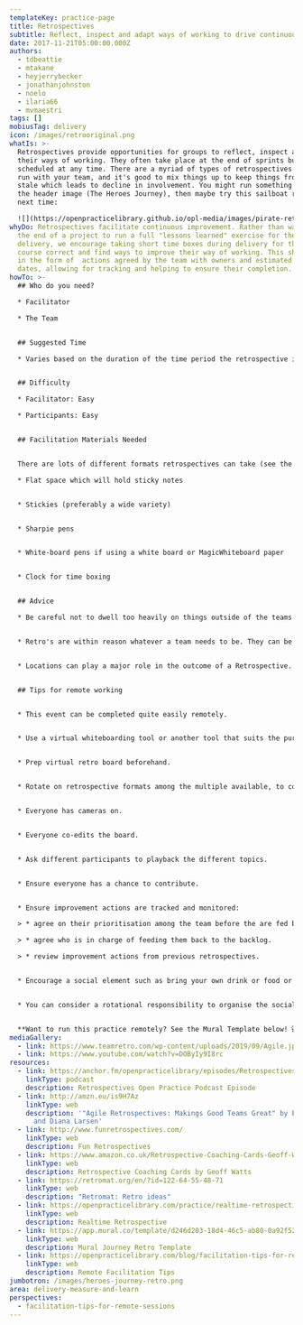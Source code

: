 ```yaml
---
templateKey: practice-page
title: Retrospectives
subtitle: Reflect, inspect and adapt ways of working to drive continuous team improvement
date: 2017-11-21T05:00:00.000Z
authors:
  - tdbeattie
  - mtakane
  - heyjerrybecker
  - jonathanjohnston
  - noelo
  - ilaria66
  - mvmaestri
tags: []
mobiusTag: delivery
icon: /images/retrooriginal.png
whatIs: >-
  Retrospectives provide opportunities for groups to reflect, inspect and adapt
  their ways of working. They often take place at the end of sprints but can be
  scheduled at any time. There are a myriad of types of retrospectives you can
  run with your team, and it's good to mix things up to keep things from getting
  stale which leads to decline in involvement. You might run something like in
  the header image (The Heroes Journey), then maybe try this sailboat retro the
  next time:

  ![](https://openpracticelibrary.github.io/opl-media/images/pirate-retro.png)
whyDo: Retrospectives facilitate continuous improvement. Rather than wait until
  the end of a project to run a full "lessons learned" exercise for the entire
  delivery, we encourage taking short time boxes during delivery for the team to
  course correct and find ways to improve their way of working. This should come
  in the form of  actions agreed by the team with owners and estimated time due
  dates, allowing for tracking and helping to ensure their completion.
howTo: >-
  ## Who do you need?

  * Facilitator

  * The Team


  ## Suggested Time

  * Varies based on the duration of the time period the retrospective is covering. We recommend allowing 30-60 minutes for a one week sprint retrospective.


  ## Difficulty

  * Facilitator: Easy

  * Participants: Easy


  ## Facilitation Materials Needed


  There are lots of different formats retrospectives can take (see the references for links to some excellent resources which provide ideas). Typical materials used during facilitation include:

  * Flat space which will hold sticky notes


  * Stickies (preferably a wide variety)


  * Sharpie pens


  * White-board pens if using a white board or MagicWhiteboard paper


  * Clock for time boxing


  ## Advice

  * Be careful not to dwell too heavily on things outside of the teams control. Ensure you track them and raise them to the relevant owners but value can rarely be found in a one hour ranting session.


  * Retro's are within reason whatever a team needs to be. They can be broad and encompass multiple issues and problems, or with the teams permission can drill down into specific issues using techniques such as the 5 whys.


  * Locations can play a major role in the outcome of a Retrospective. Changing a Retro location to a Cafe, pub or even using techniques such as the walking retro can help to drive out different problems/issues that might not have come up otherwise


  ## Tips for remote working


  * This event can be completed quite easily remotely.


  * Use a virtual whiteboarding tool or another tool that suits the purpose.


  * Prep virtual retro board beforehand.


  * Rotate on retrospective formats among the multiple available, to collect different aspects and engage more with the people.


  * Everyone has cameras on.


  * Everyone co-edits the board.


  * Ask different participants to playback the different topics.


  * Ensure everyone has a chance to contribute.


  * Ensure improvement actions are tracked and monitored:

  > * agree on their prioritisation among the team before the are fed back into the backlog.

  > * agree who is in charge of feeding them back to the backlog.

  > * review improvement actions from previous retrospectives.


  * Encourage a social element such as bring your own drink or food or add in a fun game for celebrating the hard work done by the team.


  * You can consider a rotational responsibility to organise the social event among the team.


  **Want to run this practice remotely? See the Mural Template below! 💻🙏**
mediaGallery:
  - link: https://www.teamretro.com/wp-content/uploads/2019/09/Agile.jpg
  - link: https://www.youtube.com/watch?v=DOByIy9I8rc
resources:
  - link: https://anchor.fm/openpracticelibrary/episodes/Retrospectives-w-Mary-Provinciatto-eh6acr
    linkType: podcast
    description: Retrospectives Open Practice Podcast Episode
  - link: http://amzn.eu/is9H7Az
    linkType: web
    description: '"Agile Retrospectives: Makings Good Teams Great" by Esther Derby
      and Diana Larsen'
  - link: http://www.funretrospectives.com/
    linkType: web
    description: Fun Retrospectives
  - link: https://www.amazon.co.uk/Retrospective-Coaching-Cards-Geoff-Watts/dp/0957587473/ref=sr_1_16?ie=UTF8&qid=1523958717&sr=8-16&keywords=retrospectives
    linkType: web
    description: Retrospective Coaching Cards by Geoff Watts
  - link: https://retromat.org/en/?id=122-64-55-48-71
    linkType: web
    description: "Retromat: Retro ideas"
  - link: https://openpracticelibrary.com/practice/realtime-retrospective/
    linkType: web
    description: Realtime Retrospective
  - link: https://app.mural.co/template/d246d203-18d4-46c5-ab80-0a92f528c1b0/1c7943fa-954c-46b1-a8c2-dc92983dfb76
    linkType: web
    description: Mural Journey Retro Template
  - link: https://openpracticelibrary.com/blog/facilitation-tips-for-remote-sessions/
    linkType: web
    description: Remote Facilitation Tips
jumbotron: /images/heroes-journey-retro.png
area: delivery-measure-and-learn
perspectives:
  - facilitation-tips-for-remote-sessions
---
```

